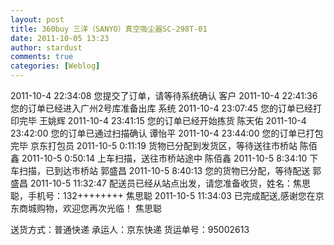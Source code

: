 ```yaml
---
layout: post
title: 360buy 三洋（SANYO）真空吸尘器SC-298T-01
date: 2011-10-05 13:23
author: stardust
comments: true
categories: [Weblog]
---
```

2011-10-4 22:34:08 您提交了订单，请等待系统确认 客户
2011-10-4 22:41:36 您的订单已经进入广州2号库准备出库 系统
2011-10-4 23:07:45 您的订单已经打印完毕 王姚辉
2011-10-4 23:41:15 您的订单已经开始拣货 陈天佑
2011-10-4 23:42:00 您的订单已通过扫描确认 谭怡平
2011-10-4 23:44:00 您的订单已打包完毕 京东打包员
2011-10-5 0:11:19 货物已分配到发货区，等待送往市桥站 陈佰鑫
2011-10-5 0:50:14 上车扫描，送往市桥站途中 陈佰鑫
2011-10-5 8:34:10 下车扫描，已到达市桥站 郭盛昌
2011-10-5 8:40:13 您的货物已分配，等待配送 郭盛昌
2011-10-5 11:32:47 配送员已经从站点出发，请您准备收货，姓名：焦思聪，手机号：132++++++++ 焦思聪
2011-10-5 11:34:03 已完成配送,感谢您在京东商城购物，欢迎您再次光临！ 焦思聪

送货方式：普通快递 承运人：京东快递 货运单号：95002613
